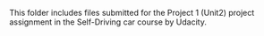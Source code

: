 This folder includes files submitted for the Project 1 (Unit2) project assignment in the Self-Driving car course by Udacity.
